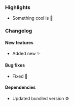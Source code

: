 ### Highlights

- Something cool is 🪩

<div id="checkbox"></div>

### Changelog

#### New features

- Added new ✨

#### Bug fixes

- Fixed 🐛

#### Dependencies

- Updated bundled version ⚙️
